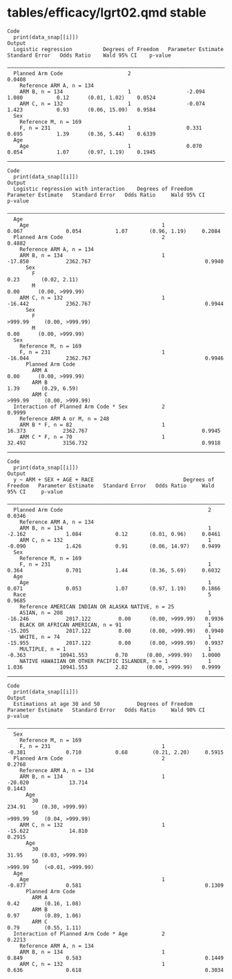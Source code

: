 # tables/efficacy/lgrt02.qmd stable

    Code
      print(data_snap[[i]])
    Output
      Logistic regression          Degrees of Freedom   Parameter Estimate   Standard Error   Odds Ratio    Wald 95% CI    p-value
      ————————————————————————————————————————————————————————————————————————————————————————————————————————————————————————————
      Planned Arm Code                     2                                                                               0.0408 
        Reference ARM A, n = 134                                                                                                  
        ARM B, n = 134                     1                  -2.094             1.080           0.12      (0.01, 1.02)    0.0524 
        ARM C, n = 132                     1                  -0.074             1.423           0.93      (0.06, 15.09)   0.9584 
      Sex                                                                                                                         
        Reference M, n = 169                                                                                                      
        F, n = 231                         1                  0.331              0.695           1.39      (0.36, 5.44)    0.6339 
      Age                                                                                                                         
        Age                                1                  0.070              0.054           1.07      (0.97, 1.19)    0.1945 

---

    Code
      print(data_snap[[i]])
    Output
      Logistic regression with interaction    Degrees of Freedom   Parameter Estimate   Standard Error   Odds Ratio     Wald 95% CI     p-value
      —————————————————————————————————————————————————————————————————————————————————————————————————————————————————————————————————————————
      Age                                                                                                                                      
        Age                                           1                  0.067              0.054           1.07       (0.96, 1.19)     0.2084 
      Planned Arm Code                                2                                                                                 0.4882 
        Reference ARM A, n = 134                                                                                                               
        ARM B, n = 134                                1                 -17.850            2362.767                                     0.9940 
          Sex                                                                                                                                  
            F                                                                                               0.23       (0.02, 2.11)            
            M                                                                                               0.00      (0.00, >999.99)          
        ARM C, n = 132                                1                 -16.442            2362.767                                     0.9944 
          Sex                                                                                                                                  
            F                                                                                             >999.99     (0.00, >999.99)          
            M                                                                                               0.00      (0.00, >999.99)          
      Sex                                                                                                                                      
        Reference M, n = 169                                                                                                                   
        F, n = 231                                    1                 -16.044            2362.767                                     0.9946 
          Planned Arm Code                                                                                                                     
            ARM A                                                                                           0.00      (0.00, >999.99)          
            ARM B                                                                                           1.39       (0.29, 6.59)            
            ARM C                                                                                         >999.99     (0.00, >999.99)          
      Interaction of Planned Arm Code * Sex           2                                                                                 0.9999 
        Reference ARM A or M, n = 248                                                                                                          
        ARM B * F, n = 82                             1                  16.373            2362.767                                     0.9945 
        ARM C * F, n = 70                             1                  32.492            3156.732                                     0.9918 

---

    Code
      print(data_snap[[i]])
    Output
      y ~ ARM + SEX + AGE + RACE                             Degrees of Freedom   Parameter Estimate   Standard Error   Odds Ratio     Wald 95% CI     p-value
      ————————————————————————————————————————————————————————————————————————————————————————————————————————————————————————————————————————————————————————
      Planned Arm Code                                               2                                                                                 0.0346 
        Reference ARM A, n = 134                                                                                                                              
        ARM B, n = 134                                               1                  -2.162             1.084           0.12       (0.01, 0.96)     0.0461 
        ARM C, n = 132                                               1                  -0.090             1.426           0.91       (0.06, 14.97)    0.9499 
      Sex                                                                                                                                                     
        Reference M, n = 169                                                                                                                                  
        F, n = 231                                                   1                  0.364              0.701           1.44       (0.36, 5.69)     0.6032 
      Age                                                                                                                                                     
        Age                                                          1                  0.071              0.053           1.07       (0.97, 1.19)     0.1866 
      Race                                                           5                                                                                 0.9685 
        Reference AMERICAN INDIAN OR ALASKA NATIVE, n = 25                                                                                                    
        ASIAN, n = 208                                               1                 -16.246            2017.122         0.00      (0.00, >999.99)   0.9936 
        BLACK OR AFRICAN AMERICAN, n = 91                            1                 -15.205            2017.122         0.00      (0.00, >999.99)   0.9940 
        WHITE, n = 74                                                1                 -15.955            2017.122         0.00      (0.00, >999.99)   0.9937 
        MULTIPLE, n = 1                                              1                  -0.363           10941.553         0.70      (0.00, >999.99)   1.0000 
        NATIVE HAWAIIAN OR OTHER PACIFIC ISLANDER, n = 1             1                  1.036            10941.553         2.82      (0.00, >999.99)   0.9999 

---

    Code
      print(data_snap[[i]])
    Output
      Estimations at age 30 and 50            Degrees of Freedom   Parameter Estimate   Standard Error   Odds Ratio     Wald 90% CI      p-value
      ——————————————————————————————————————————————————————————————————————————————————————————————————————————————————————————————————————————
      Sex                                                                                                                                       
        Reference M, n = 169                                                                                                                    
        F, n = 231                                    1                  -0.381             0.710           0.68        (0.21, 2.20)     0.5915 
      Planned Arm Code                                2                                                                                  0.2768 
        Reference ARM A, n = 134                                                                                                                
        ARM B, n = 134                                1                 -20.020             13.714                                       0.1443 
          Age                                                                                                                                   
            30                                                                                             234.91     (0.30, >999.99)           
            50                                                                                            >999.99     (0.04, >999.99)           
        ARM C, n = 132                                1                 -15.622             14.810                                       0.2915 
          Age                                                                                                                                   
            30                                                                                             31.95      (0.03, >999.99)           
            50                                                                                            >999.99     (<0.01, >999.99)          
      Age                                                                                                                                       
        Age                                           1                  -0.877             0.581                                        0.1309 
          Planned Arm Code                                                                                                                      
            ARM A                                                                                           0.42        (0.16, 1.08)            
            ARM B                                                                                           0.97        (0.89, 1.06)            
            ARM C                                                                                           0.79        (0.55, 1.11)            
      Interaction of Planned Arm Code * Age           2                                                                                  0.2213 
        Reference ARM A, n = 134                                                                                                                
        ARM B, n = 134                                1                  0.849              0.583                                        0.1449 
        ARM C, n = 132                                1                  0.636              0.618                                        0.3034 

